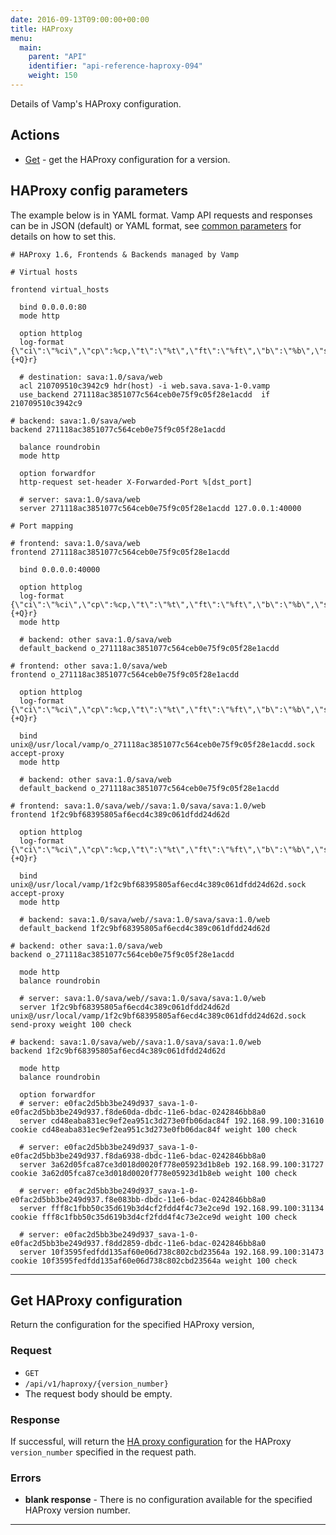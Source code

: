 ```yaml
---
date: 2016-09-13T09:00:00+00:00
title: HAProxy
menu:
  main:
    parent: "API"
    identifier: "api-reference-haproxy-094"
    weight: 150
---
```


Details of Vamp's HAProxy configuration. 
	
## Actions

 * [Get](/documentation/api/v0.9.4/api-haproxy/#get-haproxy-configuration) - get the HAProxy configuration for a version.

## HAProxy config parameters

The example below is in YAML format. Vamp API requests and responses can be in JSON (default) or YAML format, see [common parameters](/documentation/api/v0.9.4/using-the-api) for details on how to set this. 

```
# HAProxy 1.6, Frontends & Backends managed by Vamp

# Virtual hosts

frontend virtual_hosts

  bind 0.0.0.0:80
  mode http

  option httplog
  log-format {\"ci\":\"%ci\",\"cp\":%cp,\"t\":\"%t\",\"ft\":\"%ft\",\"b\":\"%b\",\"s\":\"%s\",\"Tq\":%Tq,\"Tw\":%Tw,\"Tc\":%Tc,\"Tr\":%Tr,\"Tt\":%Tt,\"ST\":%ST,\"B\":%B,\"CC\":\"%CC\",\"CS\":\"%CS\",\"tsc\":\"%tsc\",\"ac\":%ac,\"fc\":%fc,\"bc\":%bc,\"sc\":%sc,\"rc\":%rc,\"sq\":%sq,\"bq\":%bq,\"hr\":\"%hr\",\"hs\":\"%hs\",\"r\":%{+Q}r}
  
  # destination: sava:1.0/sava/web
  acl 210709510c3942c9 hdr(host) -i web.sava.sava-1-0.vamp
  use_backend 271118ac3851077c564ceb0e75f9c05f28e1acdd  if 210709510c3942c9  
  
# backend: sava:1.0/sava/web
backend 271118ac3851077c564ceb0e75f9c05f28e1acdd

  balance roundrobin
  mode http

  option forwardfor
  http-request set-header X-Forwarded-Port %[dst_port]
  
  # server: sava:1.0/sava/web
  server 271118ac3851077c564ceb0e75f9c05f28e1acdd 127.0.0.1:40000
  
# Port mapping

# frontend: sava:1.0/sava/web
frontend 271118ac3851077c564ceb0e75f9c05f28e1acdd
  
  bind 0.0.0.0:40000
  
  option httplog
  log-format {\"ci\":\"%ci\",\"cp\":%cp,\"t\":\"%t\",\"ft\":\"%ft\",\"b\":\"%b\",\"s\":\"%s\",\"Tq\":%Tq,\"Tw\":%Tw,\"Tc\":%Tc,\"Tr\":%Tr,\"Tt\":%Tt,\"ST\":%ST,\"B\":%B,\"CC\":\"%CC\",\"CS\":\"%CS\",\"tsc\":\"%tsc\",\"ac\":%ac,\"fc\":%fc,\"bc\":%bc,\"sc\":%sc,\"rc\":%rc,\"sq\":%sq,\"bq\":%bq,\"hr\":\"%hr\",\"hs\":\"%hs\",\"r\":%{+Q}r}
  mode http

  # backend: other sava:1.0/sava/web
  default_backend o_271118ac3851077c564ceb0e75f9c05f28e1acdd

# frontend: other sava:1.0/sava/web
frontend o_271118ac3851077c564ceb0e75f9c05f28e1acdd
  
  option httplog
  log-format {\"ci\":\"%ci\",\"cp\":%cp,\"t\":\"%t\",\"ft\":\"%ft\",\"b\":\"%b\",\"s\":\"%s\",\"Tq\":%Tq,\"Tw\":%Tw,\"Tc\":%Tc,\"Tr\":%Tr,\"Tt\":%Tt,\"ST\":%ST,\"B\":%B,\"CC\":\"%CC\",\"CS\":\"%CS\",\"tsc\":\"%tsc\",\"ac\":%ac,\"fc\":%fc,\"bc\":%bc,\"sc\":%sc,\"rc\":%rc,\"sq\":%sq,\"bq\":%bq,\"hr\":\"%hr\",\"hs\":\"%hs\",\"r\":%{+Q}r}
  
  bind unix@/usr/local/vamp/o_271118ac3851077c564ceb0e75f9c05f28e1acdd.sock accept-proxy
  mode http

  # backend: other sava:1.0/sava/web
  default_backend o_271118ac3851077c564ceb0e75f9c05f28e1acdd

# frontend: sava:1.0/sava/web//sava:1.0/sava/sava:1.0/web
frontend 1f2c9bf68395805af6ecd4c389c061dfdd24d62d
  
  option httplog
  log-format {\"ci\":\"%ci\",\"cp\":%cp,\"t\":\"%t\",\"ft\":\"%ft\",\"b\":\"%b\",\"s\":\"%s\",\"Tq\":%Tq,\"Tw\":%Tw,\"Tc\":%Tc,\"Tr\":%Tr,\"Tt\":%Tt,\"ST\":%ST,\"B\":%B,\"CC\":\"%CC\",\"CS\":\"%CS\",\"tsc\":\"%tsc\",\"ac\":%ac,\"fc\":%fc,\"bc\":%bc,\"sc\":%sc,\"rc\":%rc,\"sq\":%sq,\"bq\":%bq,\"hr\":\"%hr\",\"hs\":\"%hs\",\"r\":%{+Q}r}
  
  bind unix@/usr/local/vamp/1f2c9bf68395805af6ecd4c389c061dfdd24d62d.sock accept-proxy
  mode http

  # backend: sava:1.0/sava/web//sava:1.0/sava/sava:1.0/web
  default_backend 1f2c9bf68395805af6ecd4c389c061dfdd24d62d

# backend: other sava:1.0/sava/web
backend o_271118ac3851077c564ceb0e75f9c05f28e1acdd

  mode http
  balance roundrobin
  
  # server: sava:1.0/sava/web//sava:1.0/sava/sava:1.0/web
  server 1f2c9bf68395805af6ecd4c389c061dfdd24d62d unix@/usr/local/vamp/1f2c9bf68395805af6ecd4c389c061dfdd24d62d.sock send-proxy weight 100 check 
  
# backend: sava:1.0/sava/web//sava:1.0/sava/sava:1.0/web
backend 1f2c9bf68395805af6ecd4c389c061dfdd24d62d

  mode http
  balance roundrobin
  
  option forwardfor
  # server: e0fac2d5bb3be249d937_sava-1-0-e0fac2d5bb3be249d937.f8de60da-dbdc-11e6-bdac-0242846bb8a0
  server cd48eaba831ec9ef2ea951c3d273e0fb06dac84f 192.168.99.100:31610 cookie cd48eaba831ec9ef2ea951c3d273e0fb06dac84f weight 100 check  
  
  # server: e0fac2d5bb3be249d937_sava-1-0-e0fac2d5bb3be249d937.f8da6938-dbdc-11e6-bdac-0242846bb8a0
  server 3a62d05fca87ce3d018d0020f778e05923d1b8eb 192.168.99.100:31727 cookie 3a62d05fca87ce3d018d0020f778e05923d1b8eb weight 100 check  
  
  # server: e0fac2d5bb3be249d937_sava-1-0-e0fac2d5bb3be249d937.f8e083bb-dbdc-11e6-bdac-0242846bb8a0
  server fff8c1fbb50c35d619b3d4cf2fdd4f4c73e2ce9d 192.168.99.100:31134 cookie fff8c1fbb50c35d619b3d4cf2fdd4f4c73e2ce9d weight 100 check  
  
  # server: e0fac2d5bb3be249d937_sava-1-0-e0fac2d5bb3be249d937.f8dd2859-dbdc-11e6-bdac-0242846bb8a0
  server 10f3595fedfdd135af60e06d738c802cbd23564a 192.168.99.100:31473 cookie 10f3595fedfdd135af60e06d738c802cbd23564a weight 100 check  
```

------------------

## Get HAProxy configuration

Return the configuration for the specified HAProxy version,

### Request

* `GET` 
* `/api/v1/haproxy/{version_number}`
* The request body should be empty.

### Response
If successful, will return the [HA proxy configuration](/documentation/api/v0.9.4/api-haproxy/#haproxy-config-parameters) for the HAProxy `version_number` specified in the request path. 

### Errors
* **blank response** - There is no configuration available for the specified HAProxy version number.

------------------